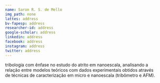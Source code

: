 ```yaml
---
name: Saron R. S. de Mello
img_path: none
lattes: address
bv-fapesp: address
researcher-id: address
google-scholar: address
linkedin: address
facebook: address
instagram: address
twitter: address
---
```

tribologia com ênfase no estudo do atrito em nanoescala, analisando a relação
entre modelos teóricos com dados experimentais obtidos através de técnicas de
caracterização em micro e nanoescala (tribômetro e AFM).
